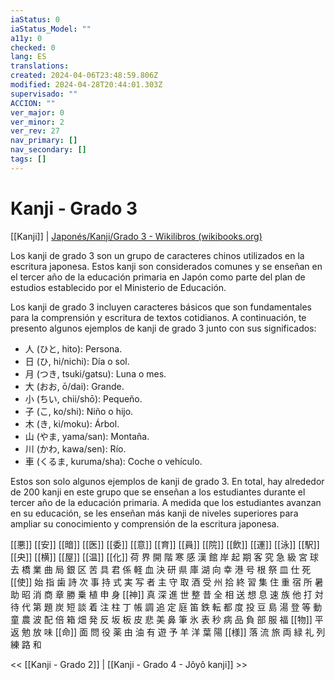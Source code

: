 ```yaml
---
iaStatus: 0
iaStatus_Model: ""
a11y: 0
checked: 0
lang: ES
translations: 
created: 2024-04-06T23:48:59.806Z
modified: 2024-04-28T20:44:01.303Z
supervisado: ""
ACCION: ""
ver_major: 0
ver_minor: 2
ver_rev: 27
nav_primary: []
nav_secondary: []
tags: []
---
```

# Kanji - Grado 3

[[Kanji]] | [Japonés/Kanji/Grado 3 - Wikilibros (wikibooks.org)](https://es.wikibooks.org/wiki/Japon%C3%A9s/Kanji/Grado_3)
  
Los kanji de grado 3 son un grupo de caracteres chinos utilizados en la escritura japonesa. Estos kanji son considerados comunes y se enseñan en el tercer año de la educación primaria en Japón como parte del plan de estudios establecido por el Ministerio de Educación.

Los kanji de grado 3 incluyen caracteres básicos que son fundamentales para la comprensión y escritura de textos cotidianos. A continuación, te presento algunos ejemplos de kanji de grado 3 junto con sus significados:

- 人 (ひと, hito): Persona.
- 日 (ひ, hi/nichi): Día o sol.
- 月 (つき, tsuki/gatsu): Luna o mes.
- 大 (おお, ō/dai): Grande.
- 小 (ちい, chii/shō): Pequeño.
- 子 (こ, ko/shi): Niño o hijo.
- 木 (き, ki/moku): Árbol.
- 山 (やま, yama/san): Montaña.
- 川 (かわ, kawa/sen): Río.
- 車 (くるま, kuruma/sha): Coche o vehículo.

Estos son solo algunos ejemplos de kanji de grado 3. En total, hay alrededor de 200 kanji en este grupo que se enseñan a los estudiantes durante el tercer año de la educación primaria. A medida que los estudiantes avanzan en su educación, se les enseñan más kanji de niveles superiores para ampliar su conocimiento y comprensión de la escritura japonesa.

[[悪]] [[安]] [[暗]] [[医]] [[委]] [[意]] [[育]] [[員]] [[院]] [[飲]] [[運]] [[泳]] [[駅]] [[央]] [[横]] [[屋]] [[温]] [[化]] 荷 界 開 階 寒 感 漢 館 岸 起 期 客 究 急 級 宮 球 去 橋 業 曲 局 銀 区 苦 具 君 係 軽 血 決 研 県 庫 湖 向 幸 港 号 根 祭 皿 仕 死 [[使]] 始 指 歯 詩 次 事 持 式 実 写 者 主 守 取 酒 受 州 拾 終 習 集 住 重 宿 所 暑 助 昭 消 商 章 勝 乗 植 申 身 [[神]] 真 深 進 世 整 昔 全 相 送 想 息 速 族 他 打 対 待 代 第 題 炭 短 談 着 注 柱 丁 帳 調 追 定 庭 笛 鉄 転 都 度 投 豆 島 湯 登 等 動 童 農 波 配 倍 箱 畑 発 反 坂 板 皮 悲 美 鼻 筆 氷 表 秒 病 品 負 部 服 福 [[物]] 平 返 勉 放 味 [[命]] 面 問 役 薬 由 油 有 遊 予 羊 洋 葉 陽 [[様]] 落 流 旅 両 緑 礼 列 練 路 和

 << [[Kanji - Grado 2]] | [[Kanji - Grado 4 - Jôyô kanji]] >>